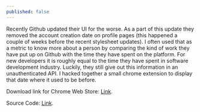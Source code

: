 ```yaml
---
published: false
---
```

Recently Github updated their UI for the worse. As a part of this update they removed the account creation date on profile pages (this happened a couple of weeks before the recent stylesheet updates). I often used that as a metric to know more about a person by comparing the kind of work they have put up on Github with the time they have spent on the platform. For new developers it is roughly equal to the time they have spent in software development industry. Luckily, they still give out this information in an unauthenticated API. I hacked together a small chrome extension to display that date where it used to be before.

Download link for Chrome Web Store: [Link](https://chrome.google.com/webstore/detail/get-back-github-date/jbdeffedeonhkjinlichndgkkmfmpkec).

Source Code: [Link](https://github.com/tocttou/get-back-github-date).